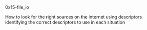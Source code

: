 0x15-file_io

How to look for the right sources on the internet using descriptors identifying the
correct descriptors to use in each situation
